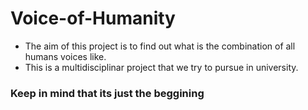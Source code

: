 # Voice-of-Humanity

- The aim of this project is to find out what is the combination of all humans voices like.
- This is a multidisciplinar project that we try to pursue in university.

### Keep in mind that its just the beggining
